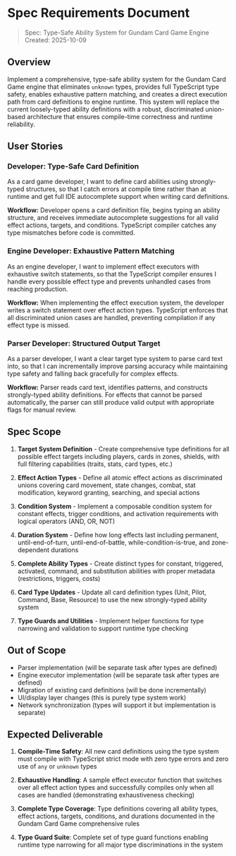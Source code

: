 # Spec Requirements Document

> Spec: Type-Safe Ability System for Gundam Card Game Engine
> Created: 2025-10-09

## Overview

Implement a comprehensive, type-safe ability system for the Gundam Card Game engine that eliminates `unknown` types, provides full TypeScript type safety, enables exhaustive pattern matching, and creates a direct execution path from card definitions to engine runtime. This system will replace the current loosely-typed ability definitions with a robust, discriminated union-based architecture that ensures compile-time correctness and runtime reliability.

## User Stories

### Developer: Type-Safe Card Definition

As a card game developer, I want to define card abilities using strongly-typed structures, so that I catch errors at compile time rather than at runtime and get full IDE autocomplete support when writing card definitions.

**Workflow:** Developer opens a card definition file, begins typing an ability structure, and receives immediate autocomplete suggestions for all valid effect actions, targets, and conditions. TypeScript compiler catches any type mismatches before code is committed.

### Engine Developer: Exhaustive Pattern Matching

As an engine developer, I want to implement effect executors with exhaustive switch statements, so that the TypeScript compiler ensures I handle every possible effect type and prevents unhandled cases from reaching production.

**Workflow:** When implementing the effect execution system, the developer writes a switch statement over effect action types. TypeScript enforces that all discriminated union cases are handled, preventing compilation if any effect type is missed.

### Parser Developer: Structured Output Target

As a parser developer, I want a clear target type system to parse card text into, so that I can incrementally improve parsing accuracy while maintaining type safety and falling back gracefully for complex effects.

**Workflow:** Parser reads card text, identifies patterns, and constructs strongly-typed ability definitions. For effects that cannot be parsed automatically, the parser can still produce valid output with appropriate flags for manual review.

## Spec Scope

1. **Target System Definition** - Create comprehensive type definitions for all possible effect targets including players, cards in zones, shields, with full filtering capabilities (traits, stats, card types, etc.)

2. **Effect Action Types** - Define all atomic effect actions as discriminated unions covering card movement, state changes, combat, stat modification, keyword granting, searching, and special actions

3. **Condition System** - Implement a composable condition system for constant effects, trigger conditions, and activation requirements with logical operators (AND, OR, NOT)

4. **Duration System** - Define how long effects last including permanent, until-end-of-turn, until-end-of-battle, while-condition-is-true, and zone-dependent durations

5. **Complete Ability Types** - Create distinct types for constant, triggered, activated, command, and substitution abilities with proper metadata (restrictions, triggers, costs)

6. **Card Type Updates** - Update all card definition types (Unit, Pilot, Command, Base, Resource) to use the new strongly-typed ability system

7. **Type Guards and Utilities** - Implement helper functions for type narrowing and validation to support runtime type checking

## Out of Scope

- Parser implementation (will be separate task after types are defined)
- Engine executor implementation (will be separate task after types are defined)
- Migration of existing card definitions (will be done incrementally)
- UI/display layer changes (this is purely type system work)
- Network synchronization (types will support it but implementation is separate)

## Expected Deliverable

1. **Compile-Time Safety**: All new card definitions using the type system must compile with TypeScript strict mode with zero type errors and zero use of `any` or `unknown` types

2. **Exhaustive Handling**: A sample effect executor function that switches over all effect action types and successfully compiles only when all cases are handled (demonstrating exhaustiveness checking)

3. **Complete Type Coverage**: Type definitions covering all ability types, effect actions, targets, conditions, and durations documented in the Gundam Card Game comprehensive rules

4. **Type Guard Suite**: Complete set of type guard functions enabling runtime type narrowing for all major type discriminations in the system

